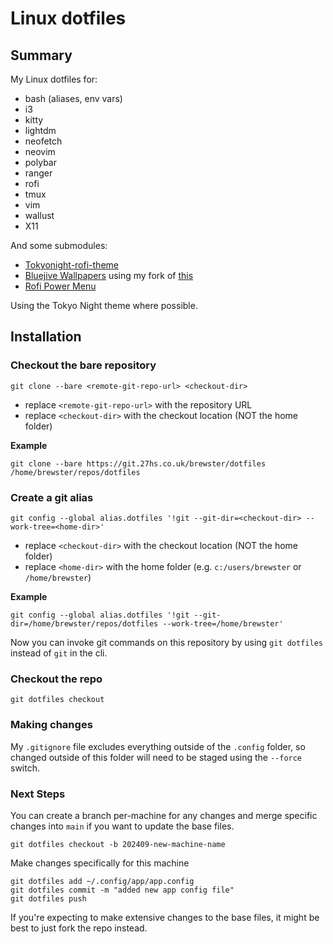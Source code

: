 # Linux dotfiles

## Summary

My Linux dotfiles for:

- bash (aliases, env vars)
- i3
- kitty
- lightdm
- neofetch
- neovim
- polybar
- ranger
- rofi
- tmux
- vim
- wallust
- X11

And some submodules:

- [Tokyonight-rofi-theme](https://github.com/w8ste/Tokyonight-rofi-theme)
- [Bluejive Wallpapers](https://git.27hs.co.uk/brewster/blu3jive-wallpapers) using my fork of [this](https://github.com/bluejive/Wallpapers) 
- [Rofi Power Menu](https://github.com/jluttine/rofi-power-menu)

Using the Tokyo Night theme where possible.


## Installation

### Checkout the bare repository

```
git clone --bare <remote-git-repo-url> <checkout-dir>
```
- replace `<remote-git-repo-url>` with the repository URL
- replace `<checkout-dir>` with the checkout location (NOT the home folder)

**Example**
```
git clone --bare https://git.27hs.co.uk/brewster/dotfiles /home/brewster/repos/dotfiles
```

### Create a git alias

```
git config --global alias.dotfiles '!git --git-dir=<checkout-dir> --work-tree=<home-dir>'
```

- replace `<checkout-dir>` with the checkout location (NOT the home folder)
- replace `<home-dir>` with the home folder (e.g. `c:/users/brewster` or `/home/brewster`)

**Example**

```
git config --global alias.dotfiles '!git --git-dir=/home/brewster/repos/dotfiles --work-tree=/home/brewster'
```

Now you can invoke git commands on this repository by using `git dotfiles` instead of `git` in the cli. 


### Checkout the repo

```
git dotfiles checkout
```

### Making changes

My `.gitignore` file excludes everything outside of the `.config` folder, so changed outside of this folder will need to be staged using the `--force` switch.

### Next Steps

You can create a branch per-machine for any changes and merge specific changes into `main` if you want to update the base files.

```
git dotfiles checkout -b 202409-new-machine-name
```

Make changes specifically for this machine
```
git dotfiles add ~/.config/app/app.config
git dotfiles commit -m "added new app config file"
git dotfiles push
```
If you're expecting to make extensive changes to the base files, it might be best to just fork the repo instead.
